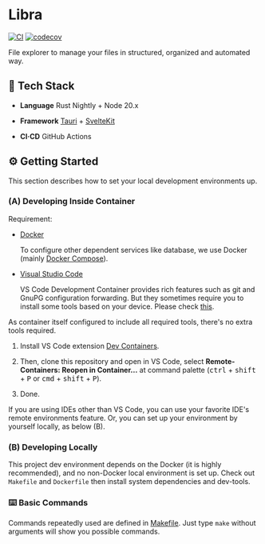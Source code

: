 # Libra

[![CI](https://github.com/lasuillard/Libra/actions/workflows/ci.yml/badge.svg)](https://github.com/lasuillard/Libra/actions/workflows/ci.yml)
[![codecov](https://codecov.io/gh/lasuillard/Libra/branch/main/graph/badge.svg?token=M1E74YBX60)](https://codecov.io/gh/lasuillard/Libra)

File explorer to manage your files in structured, organized and automated way.

## 🧰 Tech Stack

- **Language** Rust Nightly + Node 20.x

- **Framework** [Tauri](https://tauri.app/) + [SvelteKit](https://kit.svelte.dev/)

- **CI·CD** GitHub Actions

## ⚙️ Getting Started

This section describes how to set your local development environments up.

### **(A)** Developing Inside Container

Requirement:

- [Docker](https://www.docker.com/)

  To configure other dependent services like database, we use Docker (mainly [Docker Compose](https://docs.docker.com/compose/)).

- [Visual Studio Code](https://code.visualstudio.com/)

  VS Code Development Container provides rich features such as git and GnuPG configuration forwarding. But they sometimes require you to install some tools based on your device. Please check [this](https://code.visualstudio.com/docs/remote/containers#_sharing-git-credentials-with-your-container).
 
As container itself configured to include all required tools, there's no extra tools required.

1. Install VS Code extension [Dev Containers](https://marketplace.visualstudio.com/items?itemName=ms-vscode-remote.remote-containers).

1. Then, clone this repository and open in VS Code, select **Remote-Containers: Reopen in Container...** at command palette (<kbd>ctrl</kbd> + <kbd>shift</kbd> + <kbd>P</kbd> or <kbd>cmd</kbd> + <kbd>shift</kbd> + <kbd>P</kbd>).

1. Done.

If you are using IDEs other than VS Code, you can use your favorite IDE's remote environments feature. Or, you can set up your environment by yourself locally, as below (B).

### **(B)** Developing Locally

This project dev environment depends on the Docker (it is highly recommended), and no non-Docker local environment is set up. Check out `Makefile` and `Dockerfile` then install system dependencies and dev-tools.

### ⌨️ Basic Commands

Commands repeatedly used are defined in [Makefile](./Makefile). Just type `make` without arguments will show you possible commands.
